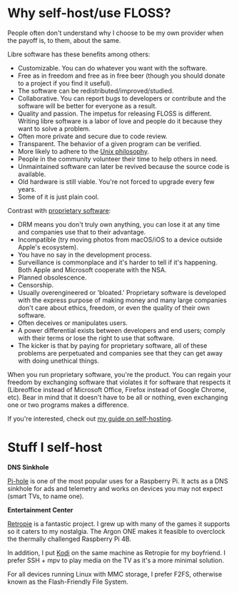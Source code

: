 # Why self-host/use FLOSS?

People often don't understand why I choose to be my own provider when
the payoff is, to them, about the same.

Libre software has these benefits among others:

- Customizable. You can do whatever you want with the software.
- Free as in freedom and free as in free beer (though you should donate
  to a project if you find it useful).
- The software can be redistributed/improved/studied.
- Collaborative. You can report bugs to developers or contribute and the
  software will be better for everyone as a result.
- Quality and passion. The impetus for releasing FLOSS is
  different. Writing libre software is a labor of love and people do it
  because they want to solve a problem.
- Often more private and secure due to code review.
- Transparent. The behavior of a given program can be verified.
- More likely to adhere to the [Unix
  philosophy](https://en.wikipedia.org/wiki/Unix_philosophy).
- People in the community volunteer their time to help others in need.
- Unmaintained software can later be revived because the source code is
  available.
- Old hardware is still viable. You're not forced to upgrade every few
  years.
- Some of it is just plain cool.

Contrast with [proprietary
software](https://www.gnu.org/proprietary/proprietary.en.html):

- DRM means you don't truly own anything, you can lose it at any time
  and companies use that to their advantage.
- Incompatible (try moving photos from macOS/iOS to a device outside
  Apple's ecosystem).
- You have no say in the development process.
- Surveillance is commonplace and it's harder to tell if it's
  happening. Both Apple and Microsoft cooperate with the NSA.
- Planned obsolescence.
- Censorship.
- Usually overengineered or 'bloated.' Proprietary software is developed
  with the express purpose of making money and many large companies
  don't care about ethics, freedom, or even the quality of their own
  software.
- Often deceives or manipulates users.
- A power differential exists between developers and end users; comply
  with their terms or lose the right to use that software.
- The kicker is that by paying for proprietary software, all of these
  problems are perpetuated and companies see that they can get away with
  doing unethical things.

When you run proprietary software, you're the product. You can regain
your freedom by exchanging software that violates it for software that
respects it (Libreoffice instead of Microsoft Office, Firefox instead of
Google Chrome, etc). Bear in mind that it doesn't have to be all or
nothing, even exchanging one or two programs makes a difference.

If you're interested, check out [my guide on
self-hosting](/self-host-guide.html).

# Stuff I self-host

**DNS Sinkhole**

[Pi-hole](https://pi-hole.net/) is one of the most popular uses for
a Raspberry Pi. It acts as a DNS sinkhole for ads and telemetry and
works on devices you may not expect (smart TVs, to name one).

**Entertainment Center**

[Retropie](https://retropie.org.uk/) is a fantastic project. I grew up
with many of the games it supports so it caters to my nostalgia. The
Argon ONE makes it feasible to overclock the thermally challenged
Raspberry Pi 4B.

In addition, I put [Kodi](http://kodi.tv/) on the same machine as
Retropie for my boyfriend. I prefer SSH + mpv to play media on the TV as
it's a more minimal solution.

For all devices running Linux with MMC storage, I prefer F2FS, otherwise
known as the Flash-Friendly File System.
